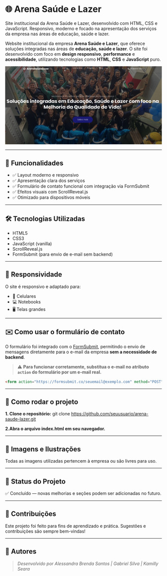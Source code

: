 # 🌐 Arena Saúde e Lazer
  Site institucional da Arena Saúde e Lazer, desenvolvido com HTML, CSS e JavaScript. Responsivo, moderno e focado na apresentação dos serviços da empresa nas áreas de educação, saúde e lazer.

Website institucional da empresa **Arena Saúde e Lazer**, que oferece soluções integradas nas áreas de **educação, saúde e lazer**. O site foi desenvolvido com foco em **design responsivo**, **performance** e **acessibilidade**, utilizando tecnologias como **HTML**, **CSS** e **JavaScript** puro.

![Preview do site](./images/preview.png) 

---

## 🚀 Funcionalidades

- ✅ Layout moderno e responsivo
- ✅ Apresentação clara dos serviços
- ✅ Formulário de contato funcional com integração via FormSubmit
- ✅ Efeitos visuais com ScrollReveal.js
- ✅ Otimizado para dispositivos móveis

---

## 🛠️ Tecnologias Utilizadas

- HTML5
- CSS3
- JavaScript (vanilla)
- ScrollReveal.js
- FormSubmit (para envio de e-mail sem backend)

---

## 📱 Responsividade

O site é responsivo e adaptado para:

- 📱 Celulares
- 💻 Notebooks
- 🖥️ Telas grandes

---

## ✉️ Como usar o formulário de contato

O formulário foi integrado com o [FormSubmit](https://formsubmit.co/), permitindo o envio de mensagens diretamente para o e-mail da empresa **sem a necessidade de backend**.

> ⚠️ **Para funcionar corretamente, substitua o e-mail no atributo `action` do formulário por um e-mail real.**

```html
<form action="https://formsubmit.co/seuemail@exemplo.com" method="POST">
```

---

## 📁 Como rodar o projeto
**1. Clone o repositório:**
git clone https://github.com/seuusuario/arena-saude-lazer.git

**2.Abra o arquivo index.html em seu navegador.**

---

## 📸 Imagens e Ilustrações
Todas as imagens utilizadas pertencem à empresa ou são livres para uso.

---

## 📌 Status do Projeto
✅ Concluído — novas melhorias e seções podem ser adicionadas no futuro.

---

## 🤝 Contribuições
Este projeto foi feito para fins de aprendizado e prática. Sugestões e contribuições são sempre bem-vindas!

---

## 🧠 Autores
> *Desenvolvido por Alessandra Brenda Santos | Gabriel Silva | Kamilly Seara*

